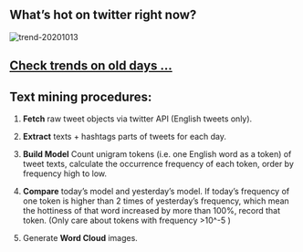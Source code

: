 ## What’s hot on twitter right now?

![trend-20201013][wordcloud]

[wordcloud]: https://raw.githubusercontent.com/xdqc/tweet-trend-everyday/master/word-cloud/trend-20201013.png?token=AF5V4P7ADR6KQBZ4CEDTNIK6AXRMU "trend-20201013"

## [Check trends on old days ...](https://github.com/xdqc/tweet-trend-everyday/tree/master/word-cloud)

## Text mining procedures:

1. **Fetch** raw tweet objects via twitter API (English tweets only).

2. **Extract** texts + hashtags parts of tweets for each day.

3. **Build Model** Count unigram tokens (i.e. one English word as a token) of tweet texts, calculate the occurrence frequency of each token, order by frequency high to low.

4. **Compare** today’s model and yesterday’s model. If today’s frequency of one token is higher than 2 times of yesterday’s frequency, which mean the hottiness of that word increased by more than 100%, record that token. (Only care about tokens with frequency >10^-5 )

5. Generate **Word Cloud** images.
